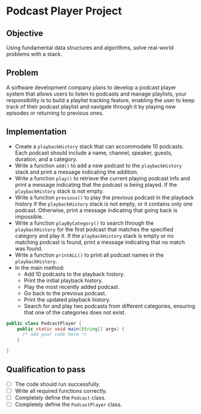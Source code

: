 # Podcast Player Project

## Objective
Using fundamental data structures and algorithms, solve real-world problems with a stack.

## Problem
A software development company plans to develop a podcast player system that allows users to listen to podcasts and manage playlists, your responsibility is to build a playlist tracking feature, enabling the user to keep track of their podcast playlist and navigate through it by playing new episodes or returning to previous ones.  

 
## Implementation
- Create a `playbackHistory` stack that can accommodate 10 podcasts. Each podcast should include a name, channel, speaker, guests, duration, and a category.
- Write a function `add()` to add a new podcast to the `playbackHistory` stack and print a message indicating the addition.
- Write a function `play()` to retrieve the current playing podcast info and print a message indicating that the podcast is being played. If the `playbackHistory` stack is not empty.
- Write a function `previous()` to play the previous podcast in the playback history if the `playbackHistory` stack is not empty, or it contains only one podcast. Otherwise, print a message indicating that going back is impossible. 
- Write a function `playByCategory()` to search through the `playbackHistory` for the first podcast that matches the specified category and play it. If the `playbackHistory` stack is empty or no matching podcast is found, print a message indicating that no match was found.
- Write a function `printALL()` to print all podcast names in the `playbackHistory`.
- In the main method:
  - Add 10 podcasts to the playback history.
  - Print the initial playback history.
  - Play the most recently added podcast.
  - Go back to the previous podcast.
  - Print the updated playback history.
  - Search for and play two podcasts from different categories, ensuring that one of the categories does not exist.

``` java
public class PodcastPlayer {
    public static void main(String[] args) {
      /* add your code here */
    }

}
```
## Qualification to pass
- [ ] The code should run successfully.
- [ ] Write all required functions correctly.
- [ ] Completely define the `Podcast` class.
- [ ] Completely define  the `PodcastPlayer` class.
